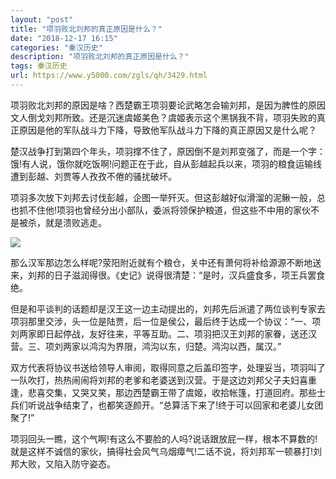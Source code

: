 ```yaml
---
layout: "post"
title: "项羽败北刘邦的真正原因是什么？"
date: "2018-12-17 16:15"
categories: "秦汉历史"
description: "项羽败北刘邦的真正原因是什么？"
tags: 秦汉历史
url: https://www.y5000.com/zgls/qh/3429.html
---
```






项羽败北刘邦的原因是啥？西楚霸王项羽要论武略怎会输刘邦，是因为脾性的原因文人倒戈刘邦所致。还是沉迷虞姬美色？虞姬表示这个黑锅我不背，项羽失败的真正原因是他的军队战斗力下降，导致他军队战斗力下降的真正原因又是什么呢？

楚汉战争打到第四个年头，项羽撑不住了，原因倒不是刘邦变强了，而是一个字：饿!有人说，饿你就吃饭啊!问题正在于此，自从彭越起兵以来，项羽的粮食运输线遭到彭越、刘贾等人孜孜不倦的骚扰破坏。

项羽多次放下刘邦去讨伐彭越，企图一举歼灭。但这彭越好似滑溜的泥鳅一般，总也抓不住他!项羽也曾经分出小部队，委派将领保护粮道，但这些不中用的家伙不是被杀，就是溃败逃走。

![](https://img.y5000.com/uploads/allimg/161012/6-161012115SUc.jpg)

那么汉军那边怎么样呢?荥阳附近就有个粮仓，关中还有萧何将补给源源不断地送来，刘邦的日子滋润得很。《史记》说得很清楚：“是时，汉兵盛食多，项王兵罢食绝。

但是和平谈判的话题却是汉王这一边主动提出的，刘邦先后派遣了两位谈判专家去项羽那里交涉，头一位是陆贾，后一位是侯公，最后终于达成一个协议：“一、项刘两家即日起停战，友好往来，平等互助。二、项羽把汉王刘邦的家眷，送还汉营。三、项刘两家以鸿沟为界限，鸿沟以东，归楚。鸿沟以西，属汉。”

双方代表将协议书送给领导人审阅，取得同意之后盖印签字，处理妥当，项羽叫了一队吹打，热热闹闹将刘邦的老爹和老婆送到汉营。于是这边刘邦父子夫妇喜重逢，悲喜交集，又哭又笑，那边西楚霸王带了虞姬，收拾帐篷，打道回府。那些士兵们听说战争结束了，也都笑逐颜开。“总算活下来了!终于可以回家和老婆儿女团聚了!”

项羽回头一瞧，这个气啊!有这么不要脸的人吗?说话跟放屁一样，根本不算数的!就是这样不诚信的家伙，搞得社会风气乌烟瘴气!二话不说，将刘邦军一顿暴打!刘邦大败，又陷入防守姿态。
